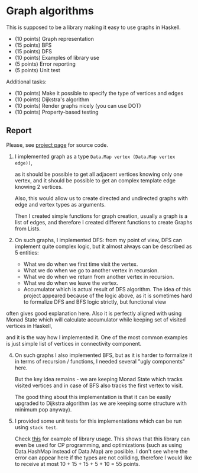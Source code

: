# Graph algorithms

This is supposed to be a library making it easy to use graphs in Haskell. 

* (10 points) Graph representation
* (15 points) BFS
* (15 points) DFS
* (10 points) Examples of library use
* (5 points) Error reporting
* (5 points) Unit test

Additional tasks: 

* (10 points) Make it possible to specify the type of vertices and edges
* (10 points) Dijkstra's algorithm
* (10 points) Render graphs nicely (you can use DOT)
* (10 points) Property-based testing

## Report
Please, see [project page](https://github.com/F47-503/Hagraphs) for source code.
1) I implemented graph as a type `Data.Map vertex (Data.Map vertex edge))`,
  
   as it should be possible to get all adjacent vertices knowing only one vertex, and it should be possible to get an complex template edge knowing 2 vertices.

   Also, this would allow us to create directed and undirected graphs with edge and vertex types as arguments.

   Then I created simple functions for graph creation, usually a graph is a list of edges, and therefore I created different functions to create Graphs from Lists.
3) On such graphs, I implemented DFS: from my point of view, DFS can implement quite complex logic, but it almost always can be described as 5 entities:
   * What we do when we first time visit the vertex.
   * What we do when we go to another vertex in recursion.
   * What we do when we return from another vertex in recursion.
   * What we do when we leave the vertex.
   * Accumulator which is actual result of DFS algorithm.
   The idea of this project appeared because of the logic above, as it is sometimes hard to formalize DFS and BFS logic strictly, but functional view

often gives good explanation here. Also it is perfectly aligned with using Monad State which will calculate accumulator while keeping set of visited vertices in Haskell, 

and it is the way how I implemented it. One of the most common examples is just simple list of vertices in connectivity component.

 4) On such graphs I also implemented BFS, but as it is harder to formalize it in terms of recursion / functions, I needed several "ugly components" here.

    But the key idea remains - we are keeping Monad State which tracks visited vertices and in case of BFS also tracks the first vertex to visit.
    
    The good thing about this implementation is that it can be easily upgraded to Dijkstra algorithm (as we are keeping some structure with minimum pop anyway).
 5) I provided some unit tests for this implementations which can be run using  `stack test`.

    Check [this](https://codeforces.com/contest/1057/submission/262142770) for example of library usage. This shows that this library can even be used for CP programming, and optimizations (such as using Data.HashMap instead of Data.Map) are posiible.
    I don't see where the error can appear here if the types are not colliding, therefore I would like to receive at most 10 + 15 + 15 + 5 + 10 = 55 points.

